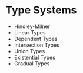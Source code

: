 # Type Systems

- Hindley-Milner
- Linear Types
- Dependent Types
- Intersection Types
- Union Types
- Existential Types
- Gradual Types
